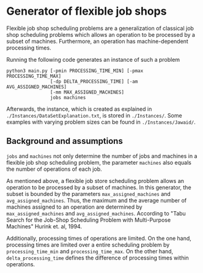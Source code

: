 # Generator of flexible job shops

Flexible job shop scheduling problems are a generalization of classical job shop scheduling problems which allows an operation to be processed by a subset of machines.
Furthermore, an operation has machine-dependent processing times.<br>

Running the following code generates an instance of such a problem
```
python3 main.py [-pmin PROCESSING_TIME_MIN] [-pmax PROCESSING_TIME_MAX]
                [-dp DELTA_PROCESSING_TIME] [-am AVG_ASSIGNED_MACHINES]
                [-mm MAX_ASSIGNED_MACHINES]
                jobs machines
```

Afterwards, the instance, which is created as explained in `./Instances/DataSetExplanation.txt`, is stored in `./Instances/`. Some examples with varying problem sizes can be found in `./Instances/Jawaid/`.

## Background and assumptions

`jobs` and `machines` not only determine the number of jobs and machines in a flexible job shop scheduling problem, the parameter `machines` also equals the number of operations of each job.<br>

As mentioned above, a flexible job store scheduling problem allows an operation to be processed by a subset of machines. In this generator, the subset is bounded by the parameters `max_assigned_machines` and `avg_assigned_machines`. Thus, the maximum and the average number of machines assigned to an operation are determined by `max_assigned_machines` and `avg_assigned_machines`. According to "Tabu Search for the Job-Shop Scheduling Problem with Multi-Purpose Machines" Hurink et. al, 1994.<br>

Additionally, processing times of operations are limited. On the one hand, processing times are limited over a entire scheduling problem by `processing_time_min` and `processing_time_max`. On the other hand, `delta_processing_time` defines the difference of processing times within operations.
